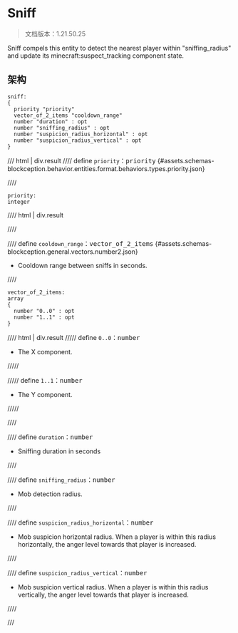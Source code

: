 # Sniff

> 文档版本：1.21.50.25

Sniff compels this entity to detect the nearest player within "sniffing_radius" and update its minecraft:suspect_tracking component state.

## 架构

```mcschema
sniff:
{
  priority "priority"
  vector_of_2_items "cooldown_range"
  number "duration" : opt
  number "sniffing_radius" : opt
  number "suspicion_radius_horizontal" : opt
  number "suspicion_radius_vertical" : opt
}

```

/// html | div.result
//// define
`priority`：<samp>priority</samp> {#assets.schemas-blockception.behavior.entities.format.behaviors.types.priority.json}


////

```mcschema
priority:
integer

```

//// html | div.result

////



//// define
`cooldown_range`：<samp>vector_of_2_items</samp> {#assets.schemas-blockception.general.vectors.number2.json}

- Cooldown range between sniffs in seconds.


////

```mcschema
vector_of_2_items:
array
{
  number "0..0" : opt
  number "1..1" : opt
}

```

//// html | div.result
///// define
`0..0`：<samp>number</samp>

- The X component.


/////


///// define
`1..1`：<samp>number</samp>

- The Y component.


/////


////



//// define
`duration`：<samp>number</samp>

- Sniffing duration in seconds


////


//// define
`sniffing_radius`：<samp>number</samp>

- Mob detection radius.


////


//// define
`suspicion_radius_horizontal`：<samp>number</samp>

- Mob suspicion horizontal radius. When a player is within this radius horizontally, the anger level towards that player is increased.


////


//// define
`suspicion_radius_vertical`：<samp>number</samp>

- Mob suspicion vertical radius. When a player is within this radius vertically, the anger level towards that player is increased.


////


///

